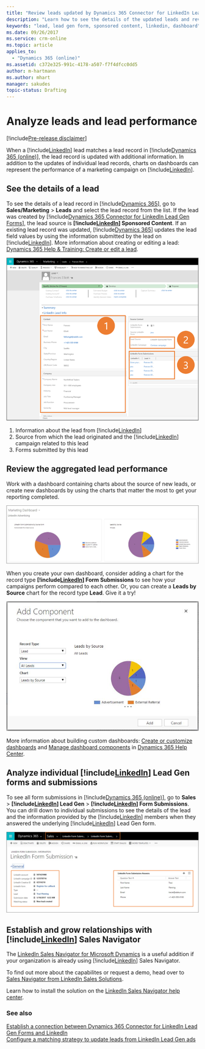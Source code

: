 ```yaml
---
title: "Review leads updated by Dynamics 365 Connector for LinkedIn Lead Gen Forms | Microsoft Docs"
description: "Learn how to see the details of the updated leads and review the aggregated lead performance by using Dynamics 365 Connector for LinkedIn Lead Gen Forms."
keywords: "lead, lead gen form, sponsored content, linkedin, dashboard"
ms.date: 09/26/2017
ms.service: crm-online
ms.topic: article
applies_to:
  - "Dynamics 365 (online)"
ms.assetid: c372e325-991c-4178-a507-f7f4dfcc0dd5
author: m-hartmann
ms.author: mhart
manager: sakudes
topic-status: Drafting
---
```


# Analyze leads and lead performance

[!include[Pre-release disclaimer](includes/cc-beta-prerelease-disclaimer.md)]

When a [!include[LinkedIn](includes/tn-linkedin.md)] lead matches a lead record in [!include[Dynamics 365 (online)](includes/pn-dyn-365-online.md)], the lead record is updated with additional information. In addition to the updates of individual lead records, charts on dashboards can represent the performance of a marketing campaign on [!include[LinkedIn](includes/tn-linkedin.md)].

## See the details of a lead

To see the details of a lead record in [!include[Dynamics 365](includes/pn-dynamics-crm.md)], go to **Sales/Marketing** > **Leads** and select the lead record from the list. If the lead was created by [!include[Dynamics 365 Connector for LinkedIn Lead Gen Forms](includes/pn-linkedin-solution.md)], the lead source is **[!include[LinkedIn](includes/tn-linkedin.md)] Sponsored Content**. If an existing lead record was updated, [!include[Dynamics 365](includes/pn-dynamics-crm.md)] updates the lead field values by using the information submitted by the lead on [!include[LinkedIn](includes/tn-linkedin.md)].
More information about creating or editing a lead: [Dynamics 365 Help & Training: Create or edit a lead](https://go.microsoft.com/fwlink/p?linkid=832163).

![Review and analyze leads and lead performance](media/See-details-of-lead.png "Review and analyze leads and lead performance")

1. Information about the lead from [!include[LinkedIn](includes/tn-linkedin.md)]
2. Source from which the lead originated and the [!include[LinkedIn](includes/tn-linkedin.md)] campaign related to this lead
4. Forms submitted by this lead

## Review the aggregated lead performance

Work with a dashboard containing charts about the source of new leads, or create new dashboards by using the charts that matter the most to get your reporting completed.</br>

![Review aggregated lead performance](media/Review-aggregated-lead-performance.png "Review aggregated lead performance")

When you create your own dashboard, consider adding a chart for the record type **[!include[LinkedIn](includes/tn-linkedin.md)] Form Submissions** to see how your campaigns perform compared to each other. Or, you can create a **Leads by Source** chart for the record type **Lead**. Give it a try!

![Add a component to dashboard](media/Add-component-to-dashboard.png "Add a component to the dashboard")

More information about building custom dashboards: [Create or customize dashboards](https://go.microsoft.com/fwlink/p/?linkid=834422) and [Manage dashboard components](https://go.microsoft.com/fwlink/p/?linkid=320334) in [Dynamics 365 Help Center](http://go.microsoft.com/fwlink/p/?LinkId=394323).

## Analyze individual [!include[LinkedIn](includes/tn-linkedin.md)] Lead Gen forms and submissions

To see all form submissions in [!include[Dynamics 365 (online)](includes/pn-dyn-365-online.md)], go to **Sales** > **[!include[LinkedIn](includes/tn-linkedin.md)] Lead Gen** > **[!include[LinkedIn](includes/tn-linkedin.md)] Form Submissions**. You can drill down to individual submissions to see the details of the lead and the information provided by the [!include[LinkedIn](includes/tn-linkedin.md)] members when they answered the underlying [!include[LinkedIn](includes/tn-linkedin.md)] Lead Gen form. 

![Analyze LinkedIn Lead Gen Forms](media/Analyze-LinkedIn-lead-gen-forms.png "Analyze LinkedIn Lead Gen Forms")

## Establish and grow relationships with [!include[LinkedIn](includes/tn-linkedin.md)] Sales Navigator

The [LinkedIn Sales Navigator for Microsoft Dynamics](https://appsource.microsoft.com/en-us/product/dynamics-365/linkedin.acdbc404-e99f-4c3e-927f-52fa28a6a682) is a useful addition if your organization is already using [!include[LinkedIn](includes/tn-linkedin.md)] Sales Navigator.

To find out more about the capabilites or request a demo, head over to [Sales Navigator from LinkedIn Sales Solutions](https://business.linkedin.com/sales-solutions/sales-navigator). 

Learn how to install the solution on the [LinkedIn Sales Navigator help center](https://www.linkedin.com/help/sales-navigator/answer/56320/linkedin-for-microsoft-dynamics-crm).

### See also

[Establish a connection between Dynamics 365 Connector for LinkedIn Lead Gen Forms and LinkedIn](connect-dynamics-365-linkedin.md)  
[Configure a matching strategy to update leads from LinkedIn Lead Gen ads](configure-matching-strategy.md)